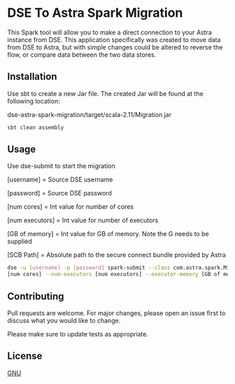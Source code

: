 # DSE To Astra Spark Migration

This Spark tool will allow you to make a direct connection to your Astra instance from DSE. This application specifically was created to move data from DSE to Astra, but with simple changes could be altered to reverse the flow, or compare data between the two data stores.

## Installation

Use sbt to create a new Jar file. The created Jar will be found at the following location:

dse-astra-spark-migration/target/scala-2.11/Migration.jar

```bash
sbt clean assembly
```

## Usage
Use dse-submit to start the migration

[username] = Source DSE username

[password] = Source DSE password

[num cores] = Int value for number of cores

[num executors] = Int value for number of executors

[GB of memory] = Int value for GB of memory. Note the G needs to be supplied

[SCB Path] = Absolute path to the secure connect bundle provided by Astra

```bash
dse -u [username] -p [password] spark-submit --class com.astra.spark.Migration --executor-cores
[num cores] --num-executors [num executors] --executor-memory [GB of memory]G --files [SCB Path] Migration.jar
```

## Contributing
Pull requests are welcome. For major changes, please open an issue first to discuss what you would like to change.

Please make sure to update tests as appropriate.

## License
[GNU](https://github.com/steven-hubbard/dse-astra-spark-migration/blob/main/LICENSE)